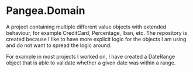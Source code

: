 # Pangea.Domain

A project containing multiple different value objects with extended behaviour, for example CreditCard, Percentage, Iban, etc. 
The repository is created because I like to have more explicit logic for the objects I am using and do not want to spread the logic around.

For example in most projects I worked on, I have created a DateRange object that is able to validate whether a given date was within a range. 
